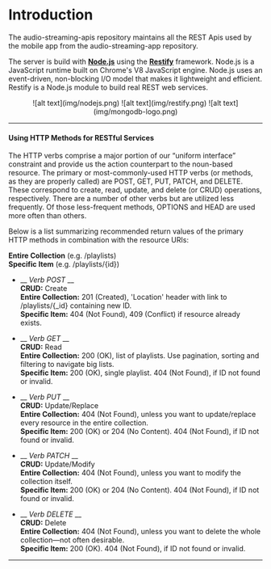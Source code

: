 <div class="page-header">
  <h1  id="page-title">Introduction</h1>
</div>

The audio-streaming-apis repository maintains all the REST Apis used by the mobile app
from the audio-streaming-app repository.

The server is build with __[Node.js](http://nodejs.org)__ using the __[Restify](http://www.restify.com)__ framework.
Node.js is a JavaScript runtime built on Chrome's V8 JavaScript engine. Node.js uses an event-driven, non-blocking I/O model that makes it lightweight and efficient.
Restify is a Node.js module to build real REST web services.

<div style="margin:0 auto;text-align:center;">
![alt text](img/nodejs.png)
![alt text](img/restify.png)
![alt text](img/mongodb-logo.png)

</div>

<!-- http://www.restapitutorial.com/lessons/httpmethods.html -->
___
#### Using HTTP Methods for RESTful Services
The HTTP verbs comprise a major portion of our “uniform interface” constraint and provide us the action counterpart to the noun-based resource. The primary or most-commonly-used HTTP verbs (or methods, as they are properly called) are POST, GET, PUT, PATCH, and DELETE. These correspond to create, read, update, and delete (or CRUD) operations, respectively. There are a number of other verbs but are utilized less frequently. Of those less-frequent methods, OPTIONS and HEAD are used more often than others.

Below is a list summarizing recommended return values of the primary HTTP methods in combination with the resource URIs:

__Entire Collection__ (e.g. /playlists)  
__Specific Item__ (e.g. /playlists/{id})

* __ _Verb POST_ __  
  __CRUD:__ Create  
  __Entire Collection:__ 201 (Created), 'Location' header with link to /playlists/{_id} containing new ID.  
  __Specific Item:__ 404 (Not Found), 409 (Conflict) if resource already exists.  

* __ _Verb GET_ __    
  __CRUD:__ Read  
  __Entire Collection:__ 200 (OK), list of playlists. Use pagination, sorting and filtering to navigate big lists.  
  __Specific Item:__ 200 (OK), single playlist. 404 (Not Found), if ID not found or invalid.  

* __ _Verb PUT_ __    
  __CRUD:__ Update/Replace  
  __Entire Collection:__ 404 (Not Found), unless you want to update/replace every resource in the entire collection.  
  __Specific Item:__ 200 (OK) or 204 (No Content). 404 (Not Found), if ID not found or invalid.   


* __ _Verb PATCH_ __    
  __CRUD:__ Update/Modify  
  __Entire Collection:__ 404 (Not Found), unless you want to modify the collection itself.  
  __Specific Item:__ 200 (OK) or 204 (No Content). 404 (Not Found), if ID not found or invalid.

* __ _Verb DELETE_ __    
  __CRUD:__ Delete  
  __Entire Collection:__ 404 (Not Found), unless you want to delete the whole collection—not often desirable.  
  __Specific Item:__ 200 (OK). 404 (Not Found), if ID not found or invalid.

___
